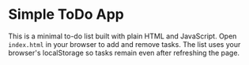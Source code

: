 # Simple ToDo App

This is a minimal to-do list built with plain HTML and JavaScript.
Open `index.html` in your browser to add and remove tasks. The list uses your
browser's localStorage so tasks remain even after refreshing the page.
